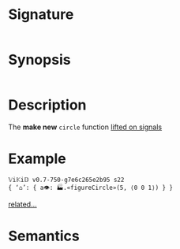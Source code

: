 # Signature
```vikid-signature
```

# Synopsis
```vikid-synopsis
```

# Description
The __make new__ `circle` function [lifted on signals](/refman/concepts/pure_functions)

# Example
```vikid-script
𝕍i𝕂i𝔻 v0.7-750-g7e6c265e2b95 s22
{ ‘⌂’: { a👁: 🏭.«figureCircle»(5, ⟨0 0 1⟩) } }
```


[related...](https://en.wikipedia.org/wiki/Circle)

# Semantics